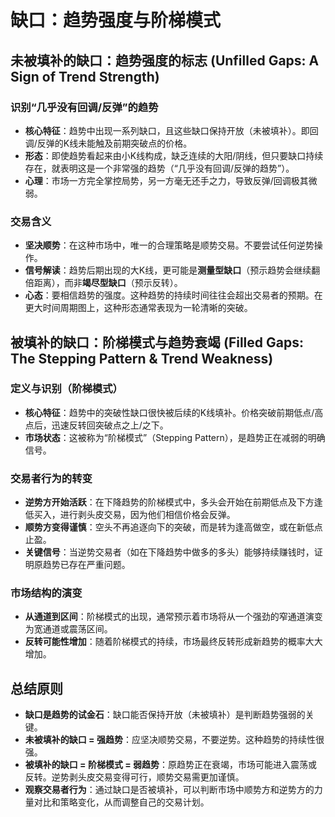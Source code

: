 # 缺口：趋势强度与阶梯模式 

## 未被填补的缺口：趋势强度的标志 (Unfilled Gaps: A Sign of Trend Strength)

### 识别“几乎没有回调/反弹”的趋势
-   **核心特征**：趋势中出现一系列缺口，且这些缺口保持开放（未被填补）。即回调/反弹的K线未能触及前期突破点的价格。
-   **形态**：即使趋势看起来由小K线构成，缺乏连续的大阳/阴线，但只要缺口持续存在，就表明这是一个非常强的趋势（“几乎没有回调/反弹的趋势”）。
-   **心理**：市场一方完全掌控局势，另一方毫无还手之力，导致反弹/回调极其微弱。

### 交易含义
-   **坚决顺势**：在这种市场中，唯一的合理策略是顺势交易。不要尝试任何逆势操作。
-   **信号解读**：趋势后期出现的大K线，更可能是**测量型缺口**（预示趋势会继续翻倍距离），而非**竭尽型缺口**（预示反转）。
-   **心态**：要相信趋势的强度。这种趋势的持续时间往往会超出交易者的预期。在更大时间周期图上，这种形态通常表现为一轮清晰的突破。

## 被填补的缺口：阶梯模式与趋势衰竭 (Filled Gaps: The Stepping Pattern & Trend Weakness)

### 定义与识别（阶梯模式）
-   **核心特征**：趋势中的突破性缺口很快被后续的K线填补。价格突破前期低点/高点后，迅速反转回突破点之上/之下。
-   **市场状态**：这被称为“阶梯模式”（Stepping Pattern），是趋势正在减弱的明确信号。

### 交易者行为的转变
-   **逆势方开始活跃**：在下降趋势的阶梯模式中，多头会开始在前期低点及下方逢低买入，进行剥头皮交易，因为他们相信价格会反弹。
-   **顺势方变得谨慎**：空头不再追逐向下的突破，而是转为逢高做空，或在新低点止盈。
-   **关键信号**：当逆势交易者（如在下降趋势中做多的多头）能够持续赚钱时，证明原趋势已存在严重问题。

### 市场结构的演变
-   **从通道到区间**：阶梯模式的出现，通常预示着市场将从一个强劲的窄通道演变为宽通道或震荡区间。
-   **反转可能性增加**：随着阶梯模式的持续，市场最终反转形成新趋势的概率大大增加。

## 总结原则
-   **缺口是趋势的试金石**：缺口能否保持开放（未被填补）是判断趋势强弱的关键。
-   **未被填补的缺口 = 强趋势**：应坚决顺势交易，不要逆势。这种趋势的持续性很强。
-   **被填补的缺口 = 阶梯模式 = 弱趋势**：原趋势正在衰竭，市场可能进入震荡或反转。逆势剥头皮交易变得可行，顺势交易需更加谨慎。
-   **观察交易者行为**：通过缺口是否被填补，可以判断市场中顺势方和逆势方的力量对比和策略变化，从而调整自己的交易计划。